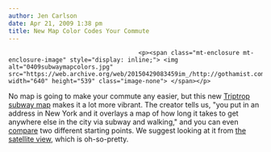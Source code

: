 ```yaml
---
author: Jen Carlson
date: Apr 21, 2009 1:38 pm
title: New Map Color Codes Your Commute
---
```


	
										<p><span class="mt-enclosure mt-enclosure-image" style="display: inline;"> <img alt="0409subwaymapcolors.jpg" src="https://web.archive.org/web/20150429083459im_/http://gothamist.com/attachments/arts_jen/0409subwaymapcolors.jpg" width="640" height="539" class="image-none"> </span></p>

<p>No map is going to make your commute any easier, but this new <a href="https://web.archive.org/web/20150429083459/http://www.triptropnyc.com/">Triptrop subway map</a> makes it a lot more vibrant. The creator tells us, &quot;you put in an address in New York and it overlays a map of how long it takes to get anywhere else in the city via subway and walking,&quot; and you can even <a href="https://web.archive.org/web/20150429083459/http://www.triptropnyc.com/compare">compare</a> two different starting points. We suggest looking at it from <a href="https://web.archive.org/web/20150429083459/http://www.triptropnyc.com/?f=greenpoint&amp;t=&amp;z=13&amp;lat=40.723474&amp;lng=-73.951638">the satellite view</a>, which is oh-so-pretty.</p>					
										
									
				